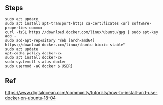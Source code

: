 ## Steps
```
sudo apt update
sudo apt install apt-transport-https ca-certificates curl software-properties-common
curl -fsSL https://download.docker.com/linux/ubuntu/gpg | sudo apt-key add -
sudo add-apt-repository "deb [arch=amd64] https://download.docker.com/linux/ubuntu bionic stable"
sudo apt update
apt-cache policy docker-ce
sudo apt install docker-ce
sudo systemctl status docker
sudo usermod -aG docker ${USER}
```

## Ref
https://www.digitalocean.com/community/tutorials/how-to-install-and-use-docker-on-ubuntu-18-04
